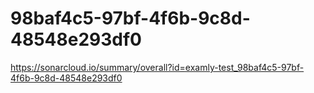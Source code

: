 # 98baf4c5-97bf-4f6b-9c8d-48548e293df0
https://sonarcloud.io/summary/overall?id=examly-test_98baf4c5-97bf-4f6b-9c8d-48548e293df0
